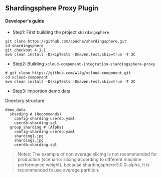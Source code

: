 ## Shardingsphere Proxy Plugin


#### Developer's guide

- Step1: First building the project `shardingsphere`

```
git clone https://github.com/apache/shardingsphere.git
cd shardingsphere
git checkout 4.1.1
mvn clean install -DskipTests -Dmaven.test.skip=true -T 2C
```

- Step2: Building `xcloud-component-integration-shardingsphere-proxy`

```
# git clone https://github.com/wl4g/xcloud-component.git
cd xcloud-component
mvn clean install -DskipTests -Dmaven.test.skip=true -T 2C
```

- Step3: Importion demo data

Directory structure:

```
demo_data
  sharding # (Recommends)
    config-sharding-userdb.yaml
    userdb-sharding.sql
  group_sharding # (Alpha)
    config-sharding-userdb.yaml
    sharding1.jpg
    sharding2.jpg
    userdb-sharding.sql
```
> Notes: The example of non average slicing is not recommended for production (scenario: slicing according to different machine performance weight), because shardingsphere:5.0.0-alpha, It is recommended to use average partition.

